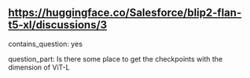 ## https://huggingface.co/Salesforce/blip2-flan-t5-xl/discussions/3

contains_question: yes

question_part: Is there some place to get the checkpoints with the dimension of ViT-L